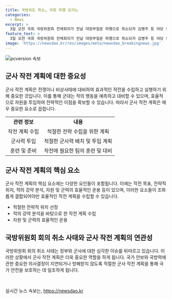 ```yaml
---
title: 국방위도 취소… 국회 파행 도미노
categories:
  - News
excerpt: >
  3일 오전 국회 국방위원회 전체회의가 전날 대정부질문 파행으로 취소되자 김병주 등 야당 의원들이 개회를 요구하며 회의실에 앉아 있다. 논란 속에서도 야당의 활발한 행동이 이목을 끌고 있다.
feature_text: >
  3일 오전 국회 국방위원회 전체회의가 전날 대정부질문 파행으로 취소되자 김병주 등 야당 의원들이 개회를 요구하며 회의실에 앉아 있다. 논란 속에서도 야당의 활발한 행동이 이목을 끌고 있다.
image: 'https://newsdao.kr/res/images/meta/newsdao_breakingnews.jpg'
---
```


<p><img src="https://newsdao.kr/res/images/meta/newsdao_breakingnews.jpg" alt="pcversion 속보" /></p>

<h2 data-ke-size="size26">군사 작전 계획에 대한 중요성</h2>

<p data-ke-size="size16">군사 작전 계획은 전쟁이나 비상사태에 대비하여 효과적인 작전을 수립하고 실행하기 위해 중요한 것입니다. 이를 통해 군대는 적의 행동을 예측하고 대비할 수 있으며, 효율적으로 자원을 투입하여 전략적인 이점을 확보할 수 있습니다. 따라서 군사 작전 계획은 매우 중요한 요소로 꼽힙니다.</p>

<table>
  <tr>
    <td style="text-align: center; height: 17px;"><b>관련 정보</b></td>
    <td style="text-align: center; height: 17px;"><b>내용</b></td>
  </tr>
  <tr>
    <td style="text-align: center; height: 17px;">작전 계획 수립</td>
    <td style="text-align: center; height: 17px;">적절한 전략 수립을 위한 계획</td>
  </tr>
  <tr>
    <td style="text-align: center; height: 17px;">군사력 투입</td>
    <td style="text-align: center; height: 17px;">적절한 군사력 배치 및 투입 계획</td>
  </tr>
  <tr>
    <td style="text-align: center; height: 17px;">훈련 및 준비</td>
    <td style="text-align: center; height: 17px;">작전에 필요한 팀의 훈련 및 대비</td>
  </tr>
</table>

<h2 data-ke-size="size26">군사 작전 계획의 핵심 요소</h2>

<p data-ke-size="size16">군사 작전 계획의 핵심 요소에는 다양한 요인들이 포함됩니다. 이에는 작전 목표, 전략적 위치, 적의 강약 분석, 자원 및 군력의 효율적인 운용 등이 있으며, 이러한 요소들이 조화롭게 결합되어야만 효율적인 작전 계획을 수립할 수 있습니다.</p>

<ul>
  <li>적절한 전략적 위치 선정</li>
  <li>적의 강약 분석을 바탕으로 한 작전 계획 수립</li>
  <li>자원 및 군력의 효율적인 운용</li>
</ul>

<h2 data-ke-size="size26">국방위원회 회의 취소 사태와 군사 작전 계획의 연관성</h2>

<p data-ke-size="size16">국방위원회 회의 취소 사태는 정부와 군사에 대한 심각한 이슈를 뒤따르고 있습니다. 이러한 상황에서 군사 작전 계획은 더욱 중요한 역할을 하게 됩니다. 국가 안보와 국방력에 관한 중요한 의사결정이 지연되거나 방해받지 않도록 적절한 군사 작전 계획을 통해 국가 안전을 보호하는 데 일조하게 됩니다.</p>

<p data-ke-size="size16">&nbsp;</p>
실시간 뉴스 속보는, <a href="https://newsdao.kr" rel="dofollow">https://newsdao.kr</a>


